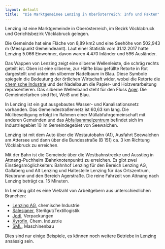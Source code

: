 ```yaml
---
layout: default
title:  "Die Marktgemeinee Lenzing in Oberösterreich: Info und Fakten"
---
```

Lenzing ist eine Marktgemeinde in Oberösterreich, im Bezirk Vöcklabruck und Gerichtsbezirk Vöcklabruck gelegen. 

Die Gemeinde hat eine Fläche von 8,89 km2 und eine Seehöhe von 502,943 m (Messpunkt Gemeindeamt). Laut einer Statistik vom 31.12.2017 hatte Lenzing 5.066 Einwohner, davon waren 4.470 Inländer und 596 Ausländer.

Das Wappen von Lenzing zeigt eine silberne Wellenleiste, die schräg rechts geteilt ist. Oben ist eine silberne, zur Hälfte blau gefüllte Retorte in Rot dargestellt und unten ein silberner Nadelbaum in Blau. Diese Symbole spiegeln die Bedeutung der örtlichen Wirtschaft wider, wobei die Retorte die [chemische Industrie](https://www.lenzing.com/) und der Nadelbaum die Papier- und Holzverarbeitung repräsentieren. Das silberne Wellenband steht für den Fluss [Ager](https://de.wikipedia.org/wiki/Ager). Die Gemeindefarben sind Rot, Weiß und Blau.

In Lenzing ist ein gut ausgebautes Wasser- und Kanalisationsnetz vorhanden. Das Gemeindestraßennetz ist 60,63 km lang. Die Müllbeseitigung erfolgt im Rahmen einer Müllabfuhrgemeinschaft mit anderen Gemeinden und das [Abfallsammelzentrum](https://www.altstoffsammelzentrum.at/wo_wann_was/asz/show/Asz/seewalchen.html "ASZ Attersee-Nord") befindet sich im Industriegebiet 10 im Gemeindegebiet von Seewalchen.

Lenzing ist mit dem Auto über die Westautobahn (A1), Ausfahrt Seewalchen am Attersee und dann über die Bundesstraße (B 151) ca. 3 km Richtung Vöcklabruck zu erreichen. 

Mit der Bahn ist die Gemeinde über die Westbahnstrecke und Ausstieg in Attnang-Puchheim (Bahnknotenpunkt) zu erreichen. Es gibt zwei Einstiegsmöglichkeiten: Bahnhof Lenzing für den Bereich Lenzing AG, Gallaberg und Alt Lenzing und Haltestelle Lenzing für das Ortszentrum, Neubrunn und den Bereich Agerstraße. Die reine Fahrzeit von Attnang nach Lenzing beträgt ca. 15 Minuten.

In Lenzing gibt es eine Vielzahl von Arbeitgebern aus unterschiedlichen Branchen:

* [Lenzing AG](https://www.lenzing.com/), chemische Industrie
* [Salesianer](https://www.salesianer.at/), Sterilgut/Textillogistik
* [Jodl](https://www.jodl.at/), Verpackungen
* [Xyrofin](https://www.xyrofin.com/), Chem. Industrie
* [SML](https://www.sml.at/), Maschinenbau

Dies sind nur einige Beispiele, es können noch weitere Betriebe in Lenzing ansässig sein.
